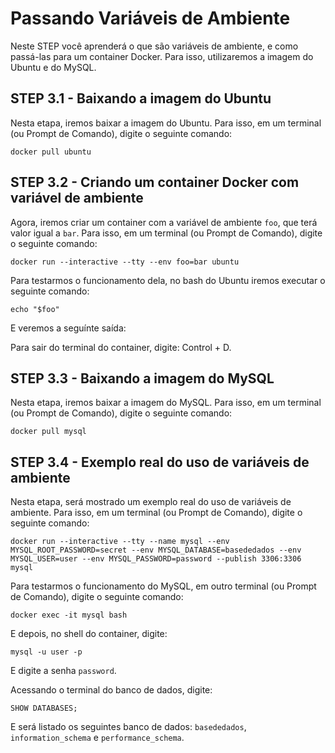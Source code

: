 # Passando Variáveis de Ambiente

Neste STEP você aprenderá o que são variáveis de ambiente, e como passá-las para um container Docker. Para isso, utilizaremos a imagem do Ubuntu e do MySQL.

## STEP 3.1 - Baixando a imagem do Ubuntu

Nesta etapa, iremos baixar a imagem do Ubuntu. Para isso, em um terminal (ou Prompt de Comando), digite o seguinte comando:

```
docker pull ubuntu
```

## STEP 3.2 - Criando um container Docker com variável de ambiente

Agora, iremos criar um container com a variável de ambiente ```foo```, que terá valor igual a ```bar```. Para isso, em um terminal (ou Prompt de Comando), digite o seguinte comando:

```
docker run --interactive --tty --env foo=bar ubuntu
```

Para testarmos o funcionamento dela, no bash do Ubuntu iremos executar o seguinte comando:

```
echo "$foo"
```

E veremos a seguínte saída:

Para sair do terminal do container, digite: Control + D.

## STEP 3.3 - Baixando a imagem do MySQL

Nesta etapa, iremos baixar a imagem do MySQL. Para isso, em um terminal (ou Prompt de Comando), digite o seguinte comando:

```
docker pull mysql
```

## STEP 3.4 - Exemplo real do uso de variáveis de ambiente

Nesta etapa, será mostrado um exemplo real do uso de variáveis de ambiente. Para isso, em um terminal (ou Prompt de Comando), digite o seguinte comando:

```
docker run --interactive --tty --name mysql --env MYSQL_ROOT_PASSWORD=secret --env MYSQL_DATABASE=basededados --env MYSQL_USER=user --env MYSQL_PASSWORD=password --publish 3306:3306 mysql  
```

Para testarmos o funcionamento do MySQL, em outro terminal (ou Prompt de Comando), digite o seguinte comando:

```
docker exec -it mysql bash
```

E depois, no shell do container, digite:

```
mysql -u user -p
```

E digite a senha ```password```.

Acessando o terminal do banco de dados, digite:

```
SHOW DATABASES;
```

E será listado os seguintes banco de dados: ```basededados```, ```information_schema``` e ```performance_schema```.